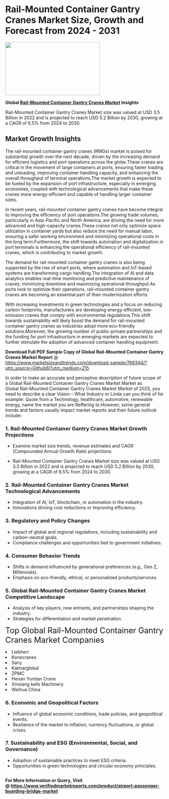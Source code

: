 <H1>Rail-Mounted Container Gantry Cranes Market Size, Growth and Forecast from 2024 - 2031</H1><img class="aligncenter size-medium wp-image-584254" src="https://thirdeyenews.in/wp-content/uploads/2024/09/Global-Market-Research-300x168.jpeg" alt="" width="300" height="168" /><p><strong>Global&nbsp;<a href="https://www.marketsizeandtrends.com/download-sample/769344/?utm_source=Github8j?utm_medium=215">Rail-Mounted Container Gantry Cranes Market</a> Insights</strong></p><p>Rail-Mounted Container Gantry Cranes Market size was valued at USD 3.5 Billion in 2022 and is projected to reach USD 5.2 Billion by 2030, growing at a CAGR of 6.5% from 2024 to 2030.</p><p><h2>Market Growth Insights</h2> <p>The rail-mounted container gantry cranes (RMGs) market is poised for substantial growth over the next decade, driven by the increasing demand for efficient logistics and port operations across the globe.These cranes are critical in the movement of large containers at ports, ensuring faster loading and unloading, improving container handling capacity, and enhancing the overall throughput of terminal operations.The market growth is expected to be fueled by the expansion of port infrastructure, especially in emerging economies, coupled with technological advancements that make these cranes more energy-efficient and capable of handling larger container sizes.</p> <p>In recent years, rail-mounted container gantry cranes have become integral to improving the efficiency of port operations.The growing trade volumes, particularly in Asia-Pacific and North America, are driving the need for more advanced and high-capacity cranes.These cranes not only optimize space utilization in container yards but also reduce the need for manual labor, ensuring a safer working environment and minimizing operational costs in the long term.Furthermore, the shift towards automation and digitalization in port terminals is enhancing the operational efficiency of rail-mounted cranes, which is contributing to market growth.</p> <p>The demand for rail-mounted container gantry cranes is also being supported by the rise of smart ports, where automation and IoT-based systems are transforming cargo handling.The integration of AI and data analytics enables real-time monitoring and predictive maintenance of cranes, minimizing downtime and maximizing operational throughput.As ports look to optimize their operations, rail-mounted container gantry cranes are becoming an essential part of their modernization efforts.</p> <p>With increasing investments in green technologies and a focus on reducing carbon footprints, manufacturers are developing energy-efficient, low-emission cranes that comply with environmental regulations.This shift towards sustainability will likely boost the demand for rail-mounted container gantry cranes as industries adopt more eco-friendly solutions.Moreover, the growing number of public-private partnerships and the funding for port infrastructure in emerging markets are expected to further stimulate the adoption of advanced container handling equipment.</p> <p><span class=""><strong>Download Full PDF Sample Copy of Global Rail-Mounted Container Gantry Cranes Market Report</strong> @ <a href="https://www.marketsizeandtrends.com/download-sample/769344/?utm_source=Github8j?utm_medium=215" target="_blank">https://www.marketsizeandtrends.com/download-sample/769344/?utm_source=Github8j?utm_medium=215</a></span></p><p>In order to make an accurate and perceptive description of future scope of a Global&nbsp;Rail-Mounted Container Gantry Cranes Market Market as Global&nbsp;Rail-Mounted Container Gantry Cranes Market Market of 2025, you need to describe a clear Vision &ndash; What Industry or Linda can you think of for example: Quote from a Technology, healthcare, automotive, renewable energy, name the market you are Reffering to.However, some general trends and factors usually impact market reports and their future outlook include:</p><h3>1.&nbsp;<strong>Rail-Mounted Container Gantry Cranes Market Growth Projections</strong></h3><ul><li>Examine market size trends, revenue estimates and CAGR (Compounded Annual Growth Rate) projections.</li><li><p>Rail-Mounted Container Gantry Cranes Market size was valued at USD 3.5 Billion in 2022 and is projected to reach USD 5.2 Billion by 2030, growing at a CAGR of 6.5% from 2024 to 2030.</p></li></ul><h3>2.&nbsp;<strong>Rail-Mounted Container Gantry Cranes Market Technological Advancements</strong></h3><ul><li>Integration of AI, IoT, blockchain, or automation in the industry.</li><li>Innovations driving cost reductions or improving efficiency.</li></ul><h3>3.&nbsp;<strong>Regulatory and Policy Changes</strong></h3><ul><li>Impact of global and regional regulations, including sustainability and carbon-neutral goals.</li><li>Compliance challenges and opportunities tied to government initiatives.</li></ul><h3>4.&nbsp;<strong>Consumer Behavior Trends</strong></h3><ul><li>Shifts in demand influenced by generational preferences (e.g., Gen Z, Millennials).</li><li>Emphasis on eco-friendly, ethical, or personalized products/services.</li></ul><h3>5.&nbsp;<strong>Global Rail-Mounted Container Gantry Cranes Market Competitive Landscape</strong></h3><ul><li>Analysis of key players, new entrants, and partnerships shaping the industry.</li><li>Strategies for differentiation and market penetration.</li></ul><p data-pm-slice="1 1 []"><span style="color: inherit; font-family: inherit; font-size: 25px;">Top Global Rail-Mounted Container Gantry Cranes Market Companies</span></p><div class="" data-test-id=""><p><li>Liebherr</li><li> Konecranes</li><li> Sany</li><li> Kalmarglobal</li><li> ZPMC</li><li> Henan Yuntian Crane</li><li> Xinxiang kells Machinery</li><li> Weihua China</li></p></div><h3>6.&nbsp;<strong>Economic and Geopolitical Factors</strong></h3><ul><li>Influence of global economic conditions, trade policies, and geopolitical events.</li><li>Resilience of the market to inflation, currency fluctuations, or global crises.</li></ul><h3>7.&nbsp;<strong>Sustainability and ESG (Environmental, Social, and Governance)</strong></h3><ul><li>Adoption of sustainable practices to meet ESG criteria.</li><li>Opportunities in green technologies and circular economy principles.</li></ul><h2><strong style="font-size: 14px;">For More Information or Query, Visit @&nbsp;</strong><a style="background-color: #ffffff; font-size: 14px;" href="https://www.marketsizeandtrends.com/report/rail-mounted-container-gantry-cranes-market/" target="_blank">https://www.verifiedmarketreports.com/product/airport-passenger-boarding-bridge-market</a></h2>